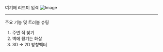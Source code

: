여기에 리드미 입력
![Image](https://github.com/user-attachments/assets/bc04916c-0403-401c-8661-fb8f0793cbf5)

---------------------------------------------------------------------------------------------

주요 기능 및 트러블 슈팅

1. 주변 적 찾기
2. 벽에 튕기는 화살
3. 3D -> 2D 방향벡터
